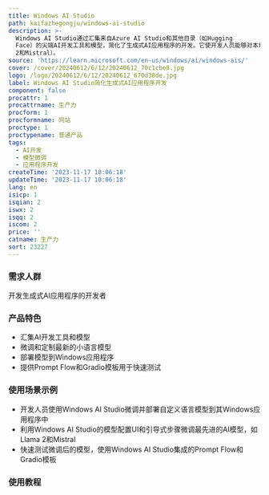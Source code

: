 ```yaml
---
title: Windows AI Studio
path: kaifazhegongju/windows-ai-studio
description: >-
  Windows AI Studio通过汇集来自Azure AI Studio和其他目录（如Hugging
  Face）的尖端AI开发工具和模型，简化了生成式AI应用程序的开发。它使开发人员能够对本地应用程序中使用的最新小语言模型（SLMs）进行微调、定制和部署。它提供端到端的引导式工作区设置，包括模型配置UI和引导式步骤，以微调流行的SLMs（如Phi）和最先进的模型（如Llama
  2和Mistral）。
source: 'https://learn.microsoft.com/en-us/windows/ai/windows-ais/'
cover: /cover/20240612/6/12/20240612_70c1cbe8.jpg
logo: /logo/20240612/6/12/20240612_670d38de.jpg
label: Windows AI Studio简化生成式AI应用程序开发
component: false
procattr: 1
procattrname: 生产力
procform: 1
procformname: 网站
proctype: 1
proctypename: 普通产品
tags:
  - AI开发
  - 模型微调
  - 应用程序开发
createTime: '2023-11-17 10:06:18'
updateTime: '2023-11-17 10:06:18'
lang: en
isicp: 1
isqian: 2
iswx: 2
isqq: 2
iscom: 2
price: ''
catname: 生产力
sort: 23227
---
```




### 需求人群
开发生成式AI应用程序的开发者

### 产品特色
- 汇集AI开发工具和模型
- 微调和定制最新的小语言模型
- 部署模型到Windows应用程序
- 提供Prompt Flow和Gradio模板用于快速测试

### 使用场景示例
- 开发人员使用Windows AI Studio微调并部署自定义语言模型到其Windows应用程序中
- 利用Windows AI Studio的模型配置UI和引导式步骤微调最先进的AI模型，如Llama 2和Mistral
- 快速测试微调后的模型，使用Windows AI Studio集成的Prompt Flow和Gradio模板

### 使用教程


  
